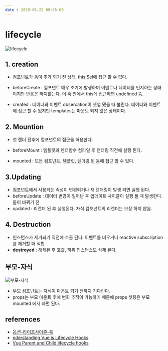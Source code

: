 ```yaml
---
date : 2019-05-22 09:35:00
---
```


# lifecycle

![lifecycle](~@assets/img/vue/vue-lifecycle-1.png)

## 1. creation

- 컴포넌트가 돔이 추가 되기 전 상태, this.$el에 접근 할 수 없다.

- beforeCreate : 컴포넌트 매우 초기에 발생하며 이벤트나 데이터를 인지하는 상태이지만 반응은 하지않는다. 이 훅 안에서 this에 접근하면 undefined 뜸.
- created : 데이터와 이벤트 obsercation이 셋업 됐을 때 불린다. 데이터와 이벤트에 접근 할 수 있지만 templates는 마운트 되지 않은 상태이다.

## 2. Mountion

- 첫 렌더 전후에 컴포넌트의 접근을 허용한다.

- beforeMount : 템플릿과 렌더함수 컴파일 후 랜더링 직전에 실행 된다.
- mounted : 모든 컴포넌트, 템플릿, 렌더링 된 돔에 접근 할 수 있다.

## 3.Updating

- 컴포넌트에서 사용되는 속성이 변경되거나 재 렌더링이 발생 되면 실행 된다.
- beforeUpdate : 데이터 변경이 일어난 후 업데이트 사이클이 실행 될 때 발생한다. 돔이 바뀌기 전
- updated : 리랜더 된 후 실행된다. 자식 컴포넌트의 리랜더는 보장 하지 않음.

## 4. Destruction

- 인스턴스가 제거되기 직전에 호출 된다. 이벤트를 비우거나  reactive subscription를 제거할 때 적합
- **destroyed** : 해체된 후 호출, 하위 인스턴스도 삭제 된다.

## 부모-자식

![부모-자식](~@assets/img/vue/vue-lifecycle-2.png)

- 부모 컴포넌트는 자식이 마운트 되기 전까지 기다린다.
- props는 부모 마운트 후에 변화 추적이 가능하기 때문에 props 셋팅은 부모 mounted 에서 하면 된다.

## references

- [옵션-라이프사이클-훅](https://kr.vuejs.org/v2/api/#%EC%98%B5%EC%85%98-%EB%9D%BC%EC%9D%B4%ED%94%84%EC%82%AC%EC%9D%B4%ED%81%B4-%ED%9B%85)
- [nderstanding Vue.js Lifecycle Hooks](https://alligator.io/vuejs/component-lifecycle/)
- [Vue Parent and Child lifecycle hooks](https://medium.com/@brockreece/vue-parent-and-child-lifecycle-hooks-5d6236bd561f)